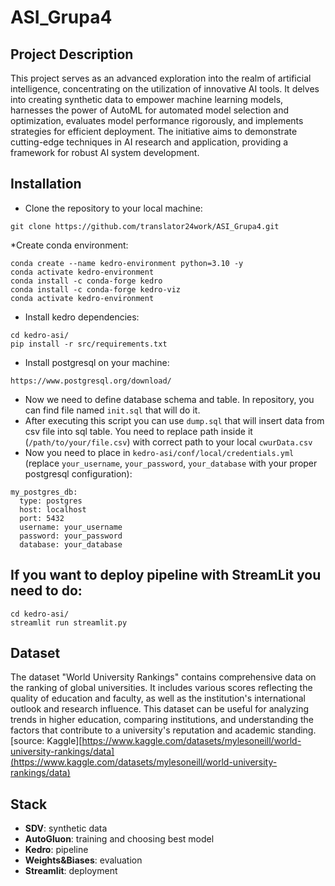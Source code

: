 # ASI_Grupa4

## Project Description

This project serves as an advanced exploration into the realm of artificial intelligence, concentrating on the utilization of innovative AI tools. It delves into creating synthetic data to empower machine learning models, harnesses the power of AutoML for automated model selection and optimization, evaluates model performance rigorously, and implements strategies for efficient deployment. The initiative aims to demonstrate cutting-edge techniques in AI research and application, providing a framework for robust AI system development.

## Installation
* Clone the repository to your local machine:
```
git clone https://github.com/translator24work/ASI_Grupa4.git
```
*Create conda environment:
```
conda create --name kedro-environment python=3.10 -y
conda activate kedro-environment
conda install -c conda-forge kedro
conda install -c conda-forge kedro-viz
conda activate kedro-environment
```
* Install kedro dependencies:
```
cd kedro-asi/
pip install -r src/requirements.txt
```
* Install postgresql on your machine:
```
https://www.postgresql.org/download/
```
* Now we need to define database schema and table. In repository, you can find file named
`init.sql` that will do it.
* After executing this script you can use `dump.sql` that will insert data from csv file into sql table. You need to
replace path inside it (`/path/to/your/file.csv`) with correct path to your local `cwurData.csv`
* Now you need to place in `kedro-asi/conf/local/credentials.yml` (replace `your_username`, `your_password`, `your_database` with your proper postgresql configuration):
```
my_postgres_db:
  type: postgres
  host: localhost
  port: 5432
  username: your_username
  password: your_password
  database: your_database
```
## If you want to deploy pipeline with StreamLit you need to do:
```
cd kedro-asi/
streamlit run streamlit.py
```
## Dataset

The dataset  "World University Rankings" contains comprehensive data on the ranking of global universities. 
It includes various scores reflecting the quality of education and faculty, as well as the institution's international outlook and research influence. 
This dataset can be useful for analyzing trends in higher education, comparing institutions, and understanding the factors that contribute to a university's reputation and academic standing. 
[source: Kaggle][https://www.kaggle.com/datasets/mylesoneill/world-university-rankings/data](https://www.kaggle.com/datasets/mylesoneill/world-university-rankings/data)

## Stack

- **SDV**: synthetic data
- **AutoGluon**: training and choosing best model
- **Kedro**: pipeline
- **Weights&Biases**: evaluation
- **Streamlit**: deployment

